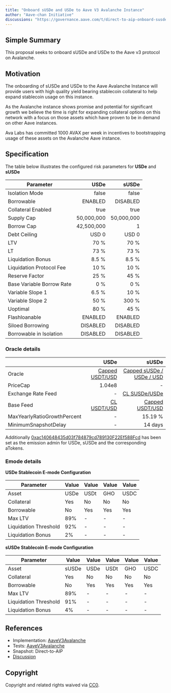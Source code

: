```yaml
---
title: "Onboard sUSDe and USDe to Aave V3 Avalanche Instance"
author: "Aave-chan Initiative"
discussions: "https://governance.aave.com/t/direct-to-aip-onboard-susde-and-usde-to-aave-v3-avalanche-instance/23081"
---
```


## Simple Summary

This proposal seeks to onboard sUSDe and USDe to the Aave v3 protocol on Avalanche.

## Motivation

The onboarding of sUSDe and USDe to the Aave Avalanche Instance will provide users with high quality yield bearing stablecoin collateral to help expand stablecoin usage on this instance.

As the Avalanche instance shows promise and potential for significant growth we believe the time is right for expanding collateral options on this network with a focus on those assets which have proven to be in demand on other Aave instances.

Ava Labs has committed 1000 AVAX per week in incentives to bootstrapping usage of these assets on the Avalanche Aave instance.

## Specification

The table below illustrates the configured risk parameters for **USDe** and **sUSDe**

| Parameter                 |       USDe |      sUSDe |
| ------------------------- | ---------: | ---------: |
| Isolation Mode            |      false |      false |
| Borrowable                |    ENABLED |   DISABLED |
| Collateral Enabled        |       true |       true |
| Supply Cap                | 50,000,000 | 50,000,000 |
| Borrow Cap                | 42,500,000 |          1 |
| Debt Ceiling              |      USD 0 |      USD 0 |
| LTV                       |       70 % |       70 % |
| LT                        |       73 % |       73 % |
| Liquidation Bonus         |      8.5 % |      8.5 % |
| Liquidation Protocol Fee  |       10 % |       10 % |
| Reserve Factor            |       25 % |       45 % |
| Base Variable Borrow Rate |        0 % |        0 % |
| Variable Slope 1          |      6.5 % |       10 % |
| Variable Slope 2          |       50 % |      300 % |
| Uoptimal                  |       80 % |       45 % |
| Flashloanable             |    ENABLED |    ENABLED |
| Siloed Borrowing          |   DISABLED |   DISABLED |
| Borrowable in Isolation   |   DISABLED |   DISABLED |

### Oracle details

|                             |                                                                                       USDe |                                                                                                sUSDe |
| --------------------------- | -----------------------------------------------------------------------------------------: | ---------------------------------------------------------------------------------------------------: |
| Oracle                      | [Capped USDT/USD](https://snowtrace.io/address/0x5b7810a910B4a878AaA4800a824E5E5796838009) | [Capped sUSDe / USDe / USD](https://snowtrace.io/address/0x8Fb2db0A3b25db76B9BE2013751F8390ea8E5f0A) |
| PriceCap                    |                                                                                     1.04e8 |                                                                                                    - |
| Exchange Rate Feed          |                                                                                          - |             [CL SUSDe/USDe](https://snowtrace.io/address/0xb7441BBD0298aaeF4f2BbD40E8025Cf59cA6E8D5) |
| Base Feed                   |     [CL USDT/USD](https://snowtrace.io/address/0xEBE676ee90Fe1112671f19b6B7459bC678B67e8a) |           [Capped USDT/USD](https://snowtrace.io/address/0x5b7810a910B4a878AaA4800a824E5E5796838009) |
| MaxYearlyRatioGrowthPercent |                                                                                          - |                                                                                              15.19 % |
| MinimumSnapshotDelay        |                                                                                          - |                                                                                              14 days |

Additionally [0xac140648435d03f784879cd789130F22Ef588Fcd](https://snowscan.xyz/address/0xac140648435d03f784879cd789130F22Ef588Fcd) has been set as the emission admin for USDe, sUSDe and the corresponding aTokens.

### Emode details

**USDe Stablecoin E-mode Configuration**

| **Parameter**         | **Value** | **Value** | **Value** | **Value** |
| --------------------- | --------- | --------- | --------- | --------- |
| Asset                 | USDe      | USDt      | GHO       | USDC      |
| Collateral            | Yes       | No        | No        | No        |
| Borrowable            | No        | Yes       | Yes       | Yes       |
| Max LTV               | 89%       | -         | -         | -         |
| Liquidation Threshold | 92%       | -         | -         | -         |
| Liquidation Bonus     | 2%        | -         | -         | -         |

**sUSDe Stablecoin E-mode Configuration**

| **Parameter**         | **Value** | **Value** | **Value** | **Value** | **Value** |
| --------------------- | --------- | --------- | --------- | --------- | --------- |
| Asset                 | sUSDe     | USDe      | USDt      | GHO       | USDC      |
| Collateral            | Yes       | No        | No        | No        | No        |
| Borrowable            | No        | Yes       | Yes       | Yes       | Yes       |
| Max LTV               | 89%       | -         | -         | -         | -         |
| Liquidation Threshold | 91%       | -         | -         | -         | -         |
| Liquidation Bonus     | 4%        | -         | -         | -         | -         |

## References

- Implementation: [AaveV3Avalanche](https://github.com/bgd-labs/aave-proposals-v3/blob/1cc7166d28d9e444f84a74d53037b6972301ced3/src/20251013_AaveV3Avalanche_OnboardSUSDeAndUSDeToAaveV3AvalancheInstance/AaveV3Avalanche_OnboardSUSDeAndUSDeToAaveV3AvalancheInstance_20251013.sol)
- Tests: [AaveV3Avalanche](https://github.com/bgd-labs/aave-proposals-v3/blob/1cc7166d28d9e444f84a74d53037b6972301ced3/src/20251013_AaveV3Avalanche_OnboardSUSDeAndUSDeToAaveV3AvalancheInstance/AaveV3Avalanche_OnboardSUSDeAndUSDeToAaveV3AvalancheInstance_20251013.t.sol)
- Snapshot: Direct-to-AIP
- [Discussion](https://governance.aave.com/t/direct-to-aip-onboard-susde-and-usde-to-aave-v3-avalanche-instance/23081)

## Copyright

Copyright and related rights waived via [CC0](https://creativecommons.org/publicdomain/zero/1.0/).
